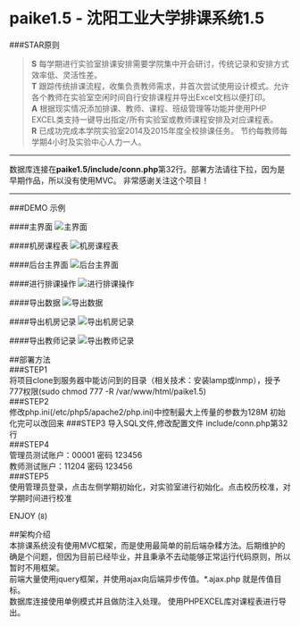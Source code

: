 # paike1.5 - 沈阳工业大学排课系统1.5

###STAR原则
> **S** 每学期进行实验室排课安排需要学院集中开会研讨，传统记录和安排方式效率低、灵活性差。  
> **T** 跟踪传统排课流程，收集负责教师需求，并首次尝试使用设计模式。允许各个教师在实验室空闲时间自行安排课程并导出Excel文档以便打印。  
> **A** 根据现实情况添加排课、教师、课程、班级管理等功能并使用PHP EXCEL类支持一键导出指定/所有实验室或教师课程安排及对应课程表。  
> **R** 已成功完成本学院实验室2014及2015年度全校排课任务。 节约每教师每学期4小时及实验中心人力一人。 

---

数据库连接在**paike1.5/include/conn.php**第32行。部署方法请往下拉，因为是早期作品，所以没有使用MVC。 
非常感谢关注这个项目！   

---
###DEMO 示例

####主界面
![主界面](https://github.com/SUTFutureCoder/paike1.5/blob/master/example-img/paike_01.png?raw=true)

####机房课程表
![机房课程表](https://github.com/SUTFutureCoder/paike1.5/blob/master/example-img/paike_02.png?raw=true)

####后台主界面
![后台主界面](https://github.com/SUTFutureCoder/paike1.5/blob/master/example-img/paike_03.png?raw=true)

####进行排课操作
![进行排课操作](https://github.com/SUTFutureCoder/paike1.5/blob/master/example-img/paike_07.png?raw=true)


####导出数据
![导出数据](https://github.com/SUTFutureCoder/paike1.5/blob/master/example-img/paike_04.png?raw=true)

####导出机房记录
![导出机房记录](https://github.com/SUTFutureCoder/paike1.5/blob/master/example-img/paike_05.png?raw=true)

####导出教师记录
![导出教师记录](https://github.com/SUTFutureCoder/paike1.5/blob/master/example-img/paike_06.png?raw=true)

##部署方法  
###STEP1  
将项目clone到服务器中能访问到的目录（相关技术：安装lamp或lnmp），授予777权限(sudo chmod 777 -R /var/www/html/paike1.5)  
###STEP2  
修改php.ini(/etc/php5/apache2/php.ini)中控制最大上传量的参数为128M 初始化完可以改回来
###STEP3
导入SQL文件,修改配置文件 include/conn.php第32行    
###STEP4  
管理员测试账户：00001 密码 123456  
教师测试账户：11204 密码 123456  
###STEP5  
使用管理员登录，点击左侧学期初始化，对实验室进行初始化。点击校历校准，对学期时间进行校准  

ENJOY (`8`)

##架构介绍  
本排课系统没有使用MVC框架，而是使用最简单的前后端杂糅方法。后期维护的确是个问题，但因为目前已经毕业，并且秉承不去动能够正常运行代码原则，所以暂时不用框架。    
前端大量使用jquery框架，并使用ajax向后端异步传值。*.ajax.php 就是传值目标。  
数据库连接使用单例模式并且做防注入处理。
使用PHPEXCEL库对课程表进行导出。   

